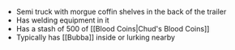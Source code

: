 - Semi truck with morgue coffin shelves in the back of the trailer
- Has welding equipment in it
- Has a stash of 500 of [[Blood Coins|Chud's Blood Coins]]
- Typically has [[Bubba]] inside or lurking nearby